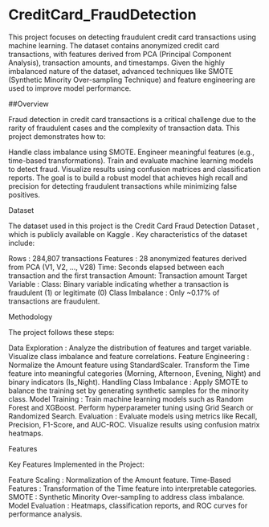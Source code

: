 # CreditCard_FraudDetection

This project focuses on detecting fraudulent credit card transactions using machine learning. The dataset contains anonymized credit card transactions, with features derived from PCA (Principal Component Analysis), transaction amounts, and timestamps. Given the highly imbalanced nature of the dataset, advanced techniques like SMOTE (Synthetic Minority Over-sampling Technique) and feature engineering are used to improve model performance.

##Overview

Fraud detection in credit card transactions is a critical challenge due to the rarity of fraudulent cases and the complexity of transaction data. This project demonstrates how to:

Handle class imbalance using SMOTE.
Engineer meaningful features (e.g., time-based transformations).
Train and evaluate machine learning models to detect fraud.
Visualize results using confusion matrices and classification reports.
 The goal is to build a robust model that achieves high recall and precision for detecting fraudulent transactions while minimizing false positives.

Dataset

The dataset used in this project is the Credit Card Fraud Detection Dataset , which is publicly available on Kaggle . Key characteristics of the dataset include:

Rows : 284,807 transactions
Features :
28 anonymized features derived from PCA (V1, V2, ..., V28)
Time: Seconds elapsed between each transaction and the first transaction
Amount: Transaction amount
 Target Variable :
Class: Binary variable indicating whether a transaction is fraudulent (1) or legitimate (0)
 Class Imbalance : Only ~0.17% of transactions are fraudulent.

Methodology

The project follows these steps:

Data Exploration :
Analyze the distribution of features and target variable.
Visualize class imbalance and feature correlations.
 Feature Engineering :
Normalize the Amount feature using StandardScaler.
Transform the Time feature into meaningful categories (Morning, Afternoon, Evening, Night) and binary indicators (Is_Night).
 Handling Class Imbalance :
Apply SMOTE to balance the training set by generating synthetic samples for the minority class.
 Model Training :
Train machine learning models such as Random Forest and XGBoost.
Perform hyperparameter tuning using Grid Search or Randomized Search.
 Evaluation :
Evaluate models using metrics like Recall, Precision, F1-Score, and AUC-ROC.
Visualize results using confusion matrix heatmaps.


Features

Key Features Implemented in the Project:

Feature Scaling : Normalization of the Amount feature.
Time-Based Features : Transformation of the Time feature into interpretable categories.
SMOTE : Synthetic Minority Over-sampling to address class imbalance.
Model Evaluation : Heatmaps, classification reports, and ROC curves for performance analysis.


